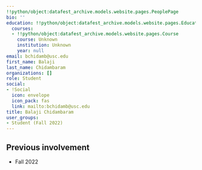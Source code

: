 ```yaml
---
!!python/object:datafest_archive.models.website.pages.PeoplePage
bio: ''
education: !!python/object:datafest_archive.models.website.pages.Education
  courses:
  - !!python/object:datafest_archive.models.website.pages.Course
    course: Unknown
    institution: Unknown
    year: null
email: bchidamb@usc.edu
first_name: Balaji
last_name: Chidambaram
organizations: []
role: Student
social:
- !Social
  icon: envelope
  icon_pack: fas
  link: mailto:bchidamb@usc.edu
title: Balaji Chidambaram
user_groups:
- Student (Fall 2022)
---
```



## Previous involvement

* Fall 2022

